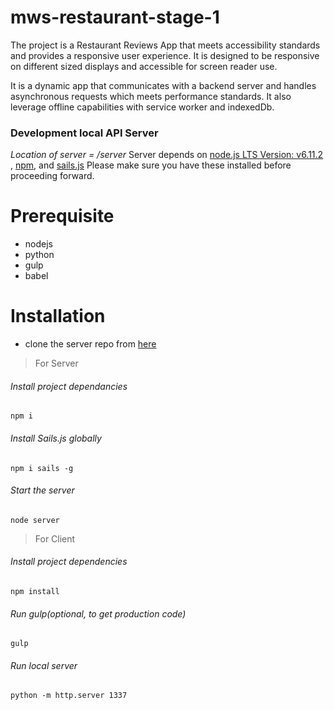 # mws-restaurant-stage-1
The project is a Restaurant Reviews App that meets accessibility standards and provides a responsive user experience.
It is designed to be responsive on different sized displays and accessible for screen reader use.

It is a dynamic app that communicates with a backend server and handles asynchronous requests which meets performance standards.
It also leverage offline capabilities with service worker and indexedDb.

### Development local API Server
_Location of server = /server_
Server depends on [node.js LTS Version: v6.11.2 ](https://nodejs.org/en/download/), [npm](https://www.npmjs.com/get-npm), and [sails.js](http://sailsjs.com/)
Please make sure you have these installed before proceeding forward.

# Prerequisite
* nodejs
* python
* gulp
* babel

# Installation
* clone the server repo from [here](https://github.com/heman1/mws-restaurant-stage-2)
 >For Server
  ###### Install project dependancies
  ```Install project dependancies
  npm i
  ```
  ###### Install Sails.js globally
  ```Install sails global
  npm i sails -g
  ```
  ###### Start the server
  ```Start server
  node server
  ```
 >For Client
  ###### Install project dependencies
  ```Install project dependencies
  npm install
  ```
  ###### Run gulp(optional, to get production code)
  ```Run gulp(optional, to get production code)
  gulp
  ```
  ###### Run local server
  ``` Run local server
  python -m http.server 1337
  ```
